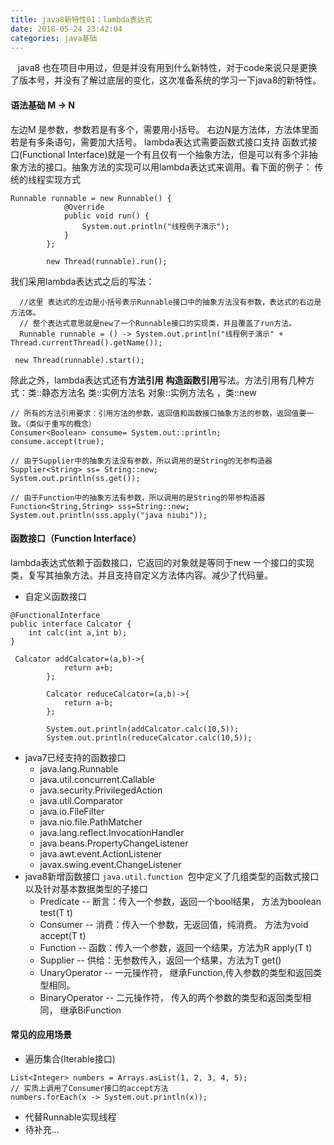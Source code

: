 ```yaml
---
title: java8新特性01：lambda表达式
date: 2018-05-24 23:42:04
categories: java基础
---
```

&nbsp; &nbsp;java8 也在项目中用过，但是并没有用到什么新特性，对于code来说只是更换了版本号，并没有了解过底层的变化，这次准备系统的学习一下java8的新特性。
<!-- more -->
#### 语法基础 M -> N
左边M 是参数，参数若是有多个，需要用小括号。
右边N是方法体，方法体里面若是有多条语句，需要加大括号。
lambda表达式需要函数式接口支持
函数式接口(Functional Interface)就是一个有且仅有一个抽象方法，但是可以有多个非抽象方法的接口。抽象方法的实现可以用lambda表达式来调用。看下面的例子：
传统的线程实现方式
```
Runnable runnable = new Runnable() {
            @Override
            public void run() {
                System.out.println("线程例子演示");
            }
        };

        new Thread(runnable).run();
```
我们采用lambda表达式之后的写法：
```
  //这里 表达式的左边是小括号表示Runnable接口中的抽象方法没有参数，表达式的右边是方法体。
  // 整个表达式意思就是new了一个Runnable接口的实现类，并且覆盖了run方法。
  Runnable runnable = () -> System.out.println("线程例子演示" + Thread.currentThread().getName());

 new Thread(runnable).start();
```
除此之外，lambda表达式还有**方法引用** **构造函数引用**写法。方法引用有几种方式：类::静态方法名 类::实例方法名 对象::实例方法名 ，类::new
```
// 所有的方法引用要求：引用方法的参数，返回值和函数接口抽象方法的参数，返回值要一致。（类似于重写的概念）
Consumer<Boolean> consume= System.out::println;
consume.accept(true);

// 由于Supplier中的抽象方法没有参数，所以调用的是String的无参构造器
Supplier<String> ss= String::new;
System.out.println(ss.get());

// 由于Function中的抽象方法有参数，所以调用的是String的带参构造器
Function<String,String> sss=String::new;
System.out.println(sss.apply("java niubi"));
```
#### 函数接口（Function Interface）
lambda表达式依赖于函数接口，它返回的对象就是等同于new 一个接口的实现类，复写其抽象方法。并且支持自定义方法体内容。减少了代码量。
- 自定义函数接口
```
@FunctionalInterface
public interface Calcator {
    int calc(int a,int b);
}

 Calcator addCalcator=(a,b)->{
            return a+b;
        };

        Calcator reduceCalcator=(a,b)->{
            return a-b;
        };

        System.out.println(addCalcator.calc(10,5));
        System.out.println(reduceCalcator.calc(10,5));
```
- java7已经支持的函数接口
    - java.lang.Runnable
    - java.util.concurrent.Callable
    - java.security.PrivilegedAction
    - java.util.Comparator
    - java.io.FileFilter
    - java.nio.file.PathMatcher
    - java.lang.reflect.InvocationHandler
    - java.beans.PropertyChangeListener
    - java.awt.event.ActionListener
    - javax.swing.event.ChangeListener
- java8新增函数接口
  `java.util.function `包中定义了几组类型的函数式接口以及针对基本数据类型的子接口
    - Predicate -- 断言：传入一个参数，返回一个bool结果， 方法为boolean test(T t)
    - Consumer -- 消费：传入一个参数，无返回值，纯消费。 方法为void accept(T t)
    - Function -- 函数：传入一个参数，返回一个结果，方法为R apply(T t)
    - Supplier -- 供给：无参数传入，返回一个结果，方法为T get()
    - UnaryOperator -- 一元操作符， 继承Function,传入参数的类型和返回类型相同。
    - BinaryOperator -- 二元操作符， 传入的两个参数的类型和返回类型相同， 继承BiFunction
#### 常见的应用场景
- 遍历集合(Iterable接口)
```
List<Integer> numbers = Arrays.asList(1, 2, 3, 4, 5);
// 实质上调用了Consumer接口的accept方法
numbers.forEach(x -> System.out.println(x));
```
- 代替Runnable实现线程
- 待补充...

